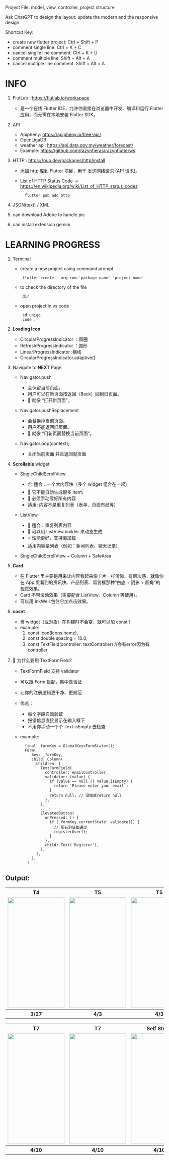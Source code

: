 Project File: model, view, controller, project structure

Ask ChatGPT to design the layout: update the modern and the responsive design

Shortcut Key:
- create new flutter project: Ctrl + Shift + P
- comment single line: Ctrl + K + C
- cancel singlie line comment: Ctrl + K + U
- comment multiple line: Shift + Alt + A
- cancel multiple line comment: Shift + Alt + A

# INFO 
1. FlutLab : https://flutlab.io/workspace
   - 是一个在线 Flutter IDE，允许你直接在浏览器中开发、编译和运行 Flutter 应用，而无需在本地安装 Flutter SDK。

2. API
   - Apipheny: https://apipheny.io/free-api/
   - OpenLigaDB
   - weather api: https://api.data.gov.my/weather/forecast/
   - Example: https://github.com/razynfieras/razynflutterws

3. HTTP : https://pub.dev/packages/http/install
   -  添加 http 库到 Flutter 项目，用于 发送网络请求 (API 请求)。
   -  List of HTTP Status Code -> https://en.wikipedia.org/wiki/List_of_HTTP_status_codes  
   
            flutter pub add http

4. JSON(text) / XML

5. can download Adobe to handle pic
   
6. can install extension gemini
   
# LEARNING PROGRESS
1. Terminal
      -  create a new project using command prompt
        
              flutter create --org com.'package name' 'project name'
     
      -  to check the directory of the file
          
              dir

      -  open project in vs code
  
              cd unigo
              code .

2. **Loading Icon**
   - CircularProgressIndicator ：圆圈
   - RefreshProgressIndicator  ：圆形   
   - LinearProgressIndicator   :横线
   - CircularProgressIndicator.adaptive()
  
3. Navigate to **NEXT** Page
   - Navigator.push 
      - 会保留当前页面。
      - 用户可以在新页面按返回（Back）回到旧页面。
      - 🧠 就像 “打开新页面”。

   - Navigator.pushReplacement
        - 会替换掉当前页面。
        - 用户不能返回旧页面。
        - 🧠 就像 “用新页面替换当前页面”。

   - Navigator.pop(context);
        - 关闭当前页面 并且返回就页面
    
4. **Scrollable** widget
   - SingleChildScrollView
      - 📦 适合：一个大内容块（多个 widget 组合在一起）
      - 🔁 它不能自动生成很多 item\
      - 🔩 必须手动写好所有内容
      - 适用: 内容不是重复列表（表单、页面布局等）

   - ListView
      - 📄 适合：重复列表内容
      - 🔁 可以用 ListView.builder 来动态生成
      - ⚡ 性能更好，支持懒加载
      - 适用内容是列表（例如：新闻列表、聊天记录）
        
   - SingleChildScrollView + Column + SafeArea

5. **Card**
      - 在 Flutter 里主要是用来让内容看起来像卡片一样清晰、有层次感，就像你在 App 里看到的资讯块、产品列表、留言框那种“白底 + 阴影 + 圆角”的视觉效果。
      - Card 不带滚动效果（需要配合 ListView、Column 等使用）。
      - 可以用 InkWell 包住它加点击效果。

6.  **cosnt**
      - 当 widget（或对象）在构建时不会变，就可以加 const！
      - example:
         1. const Icon(Icons.home),
         2. const double spacing = 10.0;
         3. const TextField(controller: textController) //会有error因为有controller

7. 🚀 为什么要用 TextFormField?
   - TextFormField 支持 validator
   - 可以跟 Form 搭配，集中做验证
   - 让你的注册逻辑更干净、更规范
   -  优点：
        - 每个字段自动验证
        - 报错信息直接显示在输入框下
        - 不用你手动一个个 .text.isEmpty 去检查
   - example:
     
           final _formKey = GlobalKey<FormState>();
           Form(
              key: _formKey,
              child: Column(
                children: [
                  TextFormField(
                    controller: emailController,
                    validator: (value) {
                      if (value == null || value.isEmpty) {
                        return 'Please enter your email';
                      }
                      return null; // 没错就return null
                    },
                  ),
                  ...
                  ElevatedButton(
                    onPressed: () {
                      if (_formKey.currentState!.validate()) {
                        // 所有验证都通过
                        registerUser();
                      }
                    },
                    child: Text('Register'),
                  ),
                ],
              ),
            )

## Output:
<table>
  <tr>
    <th>T4</th>
    <th>T5</th>
    <th>T5</th>
    <th>T7</th>
  </tr>
  <tr>
    <td><img src="https://github.com/user-attachments/assets/826c62bd-a1c3-4dfc-bf65-eb56f5c49b21" width="180" height="350"></td>
    <td><img src="https://github.com/user-attachments/assets/1f45a692-8c3d-4cfe-8a5a-4fd6c8f24992" width="180" height="350"></td>
    <td><img src="https://github.com/user-attachments/assets/bc54923a-dc3c-4eea-9e4a-0df92759ac5b" width="180" height="350"></td>
    <td><img src="https://github.com/user-attachments/assets/7caf5603-1ca3-4439-83ba-eefed38721f6" width="180" height="350"></td>
  </tr>
  <tr>
    <th>3/27</th>
    <th>4/3</th>
    <th>4/3</th>
    <th>4/10</th>
  </tr>
</table>

<table>
  <tr>
    <th>T7</th>
    <th>T7</th>
    <th>Self Study</th>
    <th>T</th>
  </tr>
  <tr>
    <td><img src="https://github.com/user-attachments/assets/b2192752-859b-4089-944b-43347bda7c0f" width="180" height="350"></td>
    <td><img src="https://github.com/user-attachments/assets/4053b798-f4bc-4424-a96f-7d64f35948fb" width="180" height="350"></td>
    <td><img src="https://github.com/user-attachments/assets/15d2ae6a-1e61-49b1-a13a-ed2bbb0f5290" width="180" height="350"></td>
    <td><img src="" width="180" height="350"></td>
  </tr>
  <tr>
    <th>4/10</th>
    <th>4/10</th>
    <th>4/10</th>
    <th>4/</th>
  </tr>
</table>

